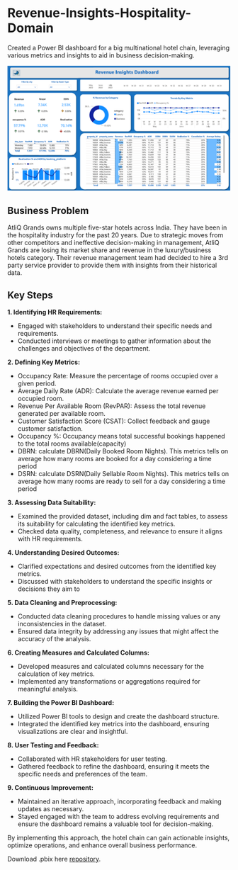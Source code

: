 # Revenue-Insights-Hospitality-Domain
Created a Power BI dashboard for a big multinational hotel chain, leveraging various metrics and insights to aid in business decision-making.

![](https://github.com/tillyshan/Revenue-Insights-Hospitality-Domain/blob/main/revenue_insights.png)

## Business Problem
AtliQ Grands owns multiple five-star hotels across India. They have been in the hospitality industry for the past 20 years. Due to strategic moves from other competitors and ineffective decision-making in management, AtliQ Grands are losing its market share and revenue in the luxury/business hotels category. Their revenue management team had decided to hire a 3rd party service provider to provide them with insights from their historical data.

## Key Steps

**1. Identifying HR Requirements:**

- Engaged with stakeholders to understand their specific needs and requirements.
- Conducted interviews or meetings to gather information about the challenges and objectives of the department.

**2. Defining Key Metrics:**

- Occupancy Rate: Measure the percentage of rooms occupied over a given period.
- Average Daily Rate (ADR): Calculate the average revenue earned per occupied room.
- Revenue Per Available Room (RevPAR): Assess the total revenue generated per available room.
- Customer Satisfaction Score (CSAT): Collect feedback and gauge customer satisfaction.
- Occupancy %: Occupancy means total successful bookings happened to the total rooms available(capacity)
- DBRN: calculate DBRN(Daily Booked Room Nights). This metrics tells on average how many rooms are booked for a day considering a time period
- DSRN: calculate DSRN(Daily Sellable Room Nights). This metrics tells on average how many rooms are ready to sell for a day considering a time period

**3. Assessing Data Suitability:**

- Examined the provided dataset, including dim and fact tables, to assess its suitability for calculating the identified key metrics.
- Checked data quality, completeness, and relevance to ensure it aligns with HR requirements.

**4. Understanding Desired Outcomes:**

- Clarified expectations and desired outcomes from the identified key metrics.
- Discussed with stakeholders to understand the specific insights or decisions they aim to

**5. Data Cleaning and Preprocessing:**

- Conducted data cleaning procedures to handle missing values or any inconsistencies in the dataset.
- Ensured data integrity by addressing any issues that might affect the accuracy of the analysis.

**6. Creating Measures and Calculated Columns:**

- Developed measures and calculated columns necessary for the calculation of key metrics.
- Implemented any transformations or aggregations required for meaningful analysis.

**7. Building the Power BI Dashboard:**

- Utilized Power BI tools to design and create the dashboard structure.
- Integrated the identified key metrics into the dashboard, ensuring visualizations are clear and insightful.

**8. User Testing and Feedback:**

- Collaborated with HR stakeholders for user testing.
- Gathered feedback to refine the dashboard, ensuring it meets the specific needs and preferences of the  team.

**9. Continuous Improvement:**

- Maintained an iterative approach, incorporating feedback and making updates as necessary.
- Stayed engaged with the team to address evolving requirements and ensure the dashboard remains a valuable tool for decision-making.

By implementing this approach, the hotel chain can gain actionable insights, optimize operations, and enhance overall business performance.

Download .pbix here [repository](https://github.com/tillyshan/Revenue-Insights-Hospitality-Domain/blob/main/revenue_insights.pbix).
